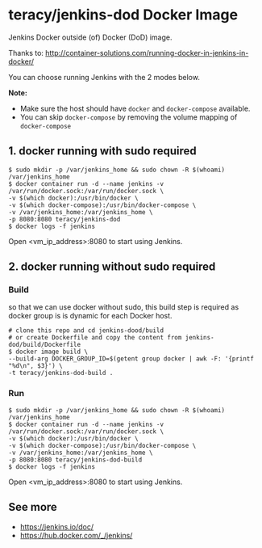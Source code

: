 # teracy/jenkins-dod Docker Image

Jenkins Docker outside (of) Docker (DoD) image.

Thanks to: http://container-solutions.com/running-docker-in-jenkins-in-docker/

You can choose running Jenkins with the 2 modes below.

**Note:**
- Make sure the host should have `docker` and `docker-compose` available.
- You can skip `docker-compose` by removing the volume mapping of `docker-compose`

## 1. docker running with sudo required

```
$ sudo mkdir -p /var/jenkins_home && sudo chown -R $(whoami) /var/jenkins_home
$ docker container run -d --name jenkins -v /var/run/docker.sock:/var/run/docker.sock \
-v $(which docker):/usr/bin/docker \
-v $(which docker-compose):/usr/bin/docker-compose \
-v /var/jenkins_home:/var/jenkins_home \
-p 8080:8080 teracy/jenkins-dod
$ docker logs -f jenkins
```

Open \<vm_ip_address>:8080 to start using Jenkins.


## 2. docker running without sudo required

### Build

so that we can use docker without sudo, this build step is required as docker group is is dynamic
for each Docker host.

```
# clone this repo and cd jenkins-dood/build
# or create Dockerfile and copy the content from jenkins-dod/build/Dockerfile
$ docker image build \
--build-arg DOCKER_GROUP_ID=$(getent group docker | awk -F: '{printf "%d\n", $3}') \
-t teracy/jenkins-dod-build .
```

### Run

```
$ sudo mkdir -p /var/jenkins_home && sudo chown -R $(whoami) /var/jenkins_home
$ docker container run -d --name jenkins -v /var/run/docker.sock:/var/run/docker.sock \
-v $(which docker):/usr/bin/docker \
-v $(which docker-compose):/usr/bin/docker-compose \
-v /var/jenkins_home:/var/jenkins_home \
-p 8080:8080 teracy/jenkins-dod-build
$ docker logs -f jenkins
```

Open \<vm_ip_address>:8080 to start using Jenkins.

## See more

- https://jenkins.io/doc/
- https://hub.docker.com/_/jenkins/
